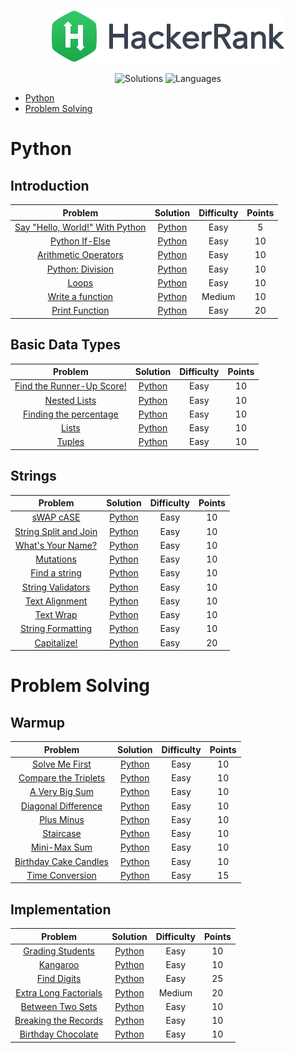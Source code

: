 <p align="center">
  <a href="https://www.hackerrank.com/GilbertTanner">
    <img alt="HackerRank" src="./hacker-rank-logo.png">
  </a>
</p>
<p align="center">
  <img alt="Solutions" src="https://img.shields.io/badge/Solutions-36-brightgreen.svg?longCache=true&style=for-the-badge">
  <img alt="Languages" src="https://img.shields.io/badge/Languages-Python/SQL-brightgreen.svg?longCache=true&style=for-the-badge">
</p>

* [Python](#python)
* [Problem Solving](#problem-solving)

# Python

## Introduction

| Problem         | Solution | Difficulty | Points |
|:---------------:|:--------:|:----------:|:------:|
|[Say "Hello, World!" With Python](https://www.hackerrank.com/challenges/py-hello-world/problem)| [Python](Python/Introduction/hello_world.py) | Easy | 5 |
|[Python If-Else](https://www.hackerrank.com/challenges/py-if-else/problem)| [Python](Python/Introduction/if_else.py) | Easy | 10 |
|[Arithmetic Operators](https://www.hackerrank.com/challenges/python-arithmetic-operators/problem)| [Python](Python/Introduction/arithmetic_operators.py) | Easy | 10 |
|[Python: Division](https://www.hackerrank.com/challenges/python-division/problem)| [Python](Python/Introduction/division.py) | Easy | 10 |
|[Loops](https://www.hackerrank.com/challenges/python-loops/problem)| [Python](Python/Introduction/loops.py) | Easy | 10 |
|[Write a function](https://www.hackerrank.com/challenges/write-a-function/problem)| [Python](Python/Introduction/write_a_function.py) | Medium | 10 |
|[Print Function](https://www.hackerrank.com/challenges/python-print/problem)| [Python](Python/Introduction/print_function.py) | Easy | 20 |


## Basic Data Types

| Problem         | Solution | Difficulty | Points |
|:---------------:|:--------:|:----------:|:------:|
|[Find the Runner-Up Score!](https://www.hackerrank.com/challenges/find-second-maximum-number-in-a-list/problem)| [Python](Python/BasicDataTypes/find_runner_up_score.py) | Easy | 10 |
|[Nested Lists](https://www.hackerrank.com/challenges/nested-list/problem)| [Python](Python/BasicDataTypes/nested_lists.py) | Easy | 10 |
|[Finding the percentage](https://www.hackerrank.com/challenges/finding-the-percentage/problem)| [Python](Python/BasicDataTypes/finding_the_percentage.py) | Easy | 10 |
|[Lists](https://www.hackerrank.com/challenges/python-lists/problem)| [Python](Python/BasicDataTypes/lists.py) | Easy | 10 |
|[Tuples](https://www.hackerrank.com/challenges/python-tuples/problem)| [Python](Python/BasicDataTypes/tuples.py) | Easy | 10 |

## Strings

| Problem         | Solution | Difficulty | Points |
|:---------------:|:--------:|:----------:|:------:|
|[sWAP cASE](https://www.hackerrank.com/challenges/swap-case/problem)| [Python](Python/Strings/swap_case.py) | Easy | 10 |
|[String Split and Join](https://www.hackerrank.com/challenges/python-string-split-and-join/problem)| [Python](Python/Strings/string_split_and_join.py) | Easy | 10 |
|[What's Your Name?](https://www.hackerrank.com/challenges/whats-your-name/problem)| [Python](Python/Strings/whats_your_name.py) | Easy | 10 |
|[Mutations](https://www.hackerrank.com/challenges/python-mutations/problem)| [Python](Python/Strings/mutations.py) | Easy | 10 |
|[Find a string](https://www.hackerrank.com/challenges/find-a-string/problem)| [Python](Python/Strings/find_a_string.py) | Easy | 10 |
|[String Validators](https://www.hackerrank.com/challenges/string-validators/problem)| [Python](Python/Strings/string_validators.py) | Easy | 10 |
|[Text Alignment](https://www.hackerrank.com/challenges/text-alignment/problem)| [Python](Python/Strings/text_alignment.py) | Easy | 10 |
|[Text Wrap](https://www.hackerrank.com/challenges/text-wrap/problem)| [Python](Python/Strings/text_wrap.py) | Easy | 10 |
|[String Formatting](https://www.hackerrank.com/challenges/python-string-formatting/problem)| [Python](Python/Strings/string_formatting.py) | Easy | 10 |
|[Capitalize!](https://www.hackerrank.com/challenges/capitalize/problem)| [Python](Python/Strings/capitalize.py) | Easy | 20 |

# Problem Solving

## Warmup

| Problem         | Solution | Difficulty | Points |
|:---------------:|:--------:|:----------:|:------:|
|[Solve Me First](https://www.hackerrank.com/challenges/solve-me-first/problem)| [Python](ProblemSolving/Warmup/solve_me_first.py) | Easy | 10 |
|[Compare the Triplets](https://www.hackerrank.com/challenges/compare-the-triplets/problem)| [Python](ProblemSolving/Warmup/compare_the_triplets.py) | Easy | 10 |
|[A Very Big Sum](https://www.hackerrank.com/challenges/a-very-big-sum/problem)| [Python](ProblemSolving/Warmup/a_very_big_sum.py) | Easy | 10 |
|[Diagonal Difference](https://www.hackerrank.com/challenges/diagonal-difference/problem)| [Python](ProblemSolving/Warmup/diagonal_difference.py) | Easy | 10 |
|[Plus Minus](https://www.hackerrank.com/challenges/plus-minus/problem)| [Python](ProblemSolving/Warmup/plus_minus.py) | Easy | 10 |
|[Staircase](https://www.hackerrank.com/challenges/staircase/problem)| [Python](ProblemSolving/Warmup/staircase.py) | Easy | 10 |
|[Mini-Max Sum](https://www.hackerrank.com/challenges/mini-max-sum/problem)| [Python](ProblemSolving/Warmup/mini_max_sum.py) | Easy | 10 |
|[Birthday Cake Candles](https://www.hackerrank.com/challenges/birthday-cake-candles/problem)| [Python](ProblemSolving/Warmup/birthday_cake_candles.py) | Easy | 10 |
|[Time Conversion](https://www.hackerrank.com/challenges/time-conversion/problem)| [Python](ProblemSolving/Warmup/time_conversion.py) | Easy | 15 |

## Implementation

| Problem         | Solution | Difficulty | Points |
|:---------------:|:--------:|:----------:|:------:|
|[Grading Students](https://www.hackerrank.com/challenges/grading/problem)| [Python](ProblemSolving/Implementation/grading_students.py) | Easy | 10 |
|[Kangaroo](https://www.hackerrank.com/challenges/kangaroo/problem)| [Python](ProblemSolving/Implementation/kangaroo.py) | Easy | 10 |
|[Find Digits](https://www.hackerrank.com/challenges/find-digits/problem)| [Python](ProblemSolving/Implementation/find_digits.py) | Easy | 25 |
|[Extra Long Factorials](https://www.hackerrank.com/challenges/extra-long-factorials/problem)| [Python](ProblemSolving/Implementation/extra_long_factorials.py) | Medium | 20 |
|[Between Two Sets](https://www.hackerrank.com/challenges/between-two-sets/problem)| [Python](ProblemSolving/Implementation/between_two_sets.py) | Easy | 10 |
|[Breaking the Records](https://www.hackerrank.com/challenges/breaking-best-and-worst-records/problem)| [Python](ProblemSolving/Implementation/breaking_the_records.py) | Easy | 10 |
|[Birthday Chocolate](https://www.hackerrank.com/challenges/the-birthday-bar/problem)| [Python](ProblemSolving/Implementation/birthday_chocolate.py) | Easy | 10 |